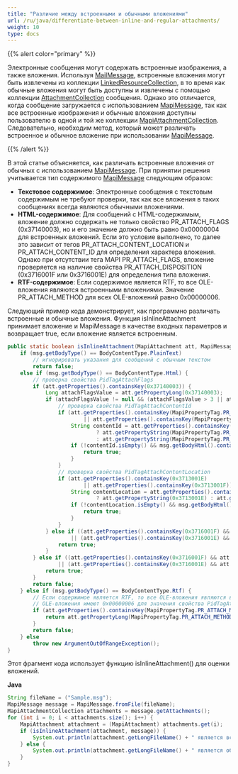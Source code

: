 ```yaml
---
title: "Различие между встроенными и обычными вложениями"
url: /ru/java/differentiate-between-inline-and-regular-attachments/
weight: 10
type: docs
---
```


{{% alert color="primary" %}}

Электронные сообщения могут содержать встроенные изображения, а также вложения. Используя [MailMessage](http://www.aspose.com/api/java/email/com.aspose.email/classes/MailMessage), встроенные вложения могут быть извлечены из коллекции [LinkedResourceCollection](https://apireference.aspose.com/email//java/com.aspose.email/linkedresourcecollection), в то время как обычные вложения могут быть доступны и извлечены с помощью коллекции [AttachmentCollection](https://apireference.aspose.com/email//java/com.aspose.email/attachmentcollection) сообщения. Однако это отличается, когда сообщение загружается с использованием [MapiMessage](https://apireference.aspose.com/email//java/com.aspose.email/mapimessage), так как все встроенные изображения и обычные вложения доступны пользователю в одной и той же коллекции [MapiAttachmentCollection](https://apireference.aspose.com/email//java/com.aspose.email/mapiattachmentcollection). Следовательно, необходим метод, который может различать встроенное и обычное вложение при использовании [MapiMessage](https://apireference.aspose.com/email//java/com.aspose.email/mapimessage).

{{% /alert %}}

В этой статье объясняется, как различать встроенные вложения от обычных с использованием [MapiMessage](https://apireference.aspose.com/email//java/com.aspose.email/mapimessage). При принятии решения учитывается тип содержимого [MapiMessage](https://apireference.aspose.com/email//java/com.aspose.email/mapimessage) следующим образом:

- **Текстовое содержимое**: Электронные сообщения с текстовым содержимым не требуют проверки, так как все вложения в таких сообщениях всегда являются обычными вложениями.
- **HTML-содержимое**: Для сообщений с HTML-содержимым, вложение должно содержать не только свойство PR_ATTACH_FLAGS (0x37140003), но и его значение должно быть равно 0x00000004 для встроенных вложений. Если это условие выполнено, то далее это зависит от тегов PR_ATTACH_CONTENT_LOCATION и PR_ATTACH_CONTENT_ID для определения характера вложения. Однако при отсутствии тега MAPI PR_ATTACH_FLAGS, вложение проверяется на наличие свойства PR_ATTACH_DISPOSITION (0x3716001F или 0x3716001E) для определения типа вложения.
- **RTF-содержимое**: Если содержимое является RTF, то все OLE-вложения являются встроенными вложениями. Значение PR_ATTACH_METHOD для всех OLE-вложений равно 0x00000006.

Следующий пример кода демонстрирует, как программно различать встроенные и обычные вложения. Функция isInlineAttachment принимает вложение и MapiMessage в качестве входных параметров и возвращает true, если вложение является встроенным.

~~~java
public static boolean isInlineAttachment(MapiAttachment att, MapiMessage msg) {
    if (msg.getBodyType() == BodyContentType.PlainText)
        // игнорировать указания для сообщений с обычным текстом
        return false;
    else if (msg.getBodyType() == BodyContentType.Html) {
        // проверка свойства PidTagAttachFlags
        if (att.getProperties().containsKey(0x37140003)) {
            Long attachFlagsValue = att.getPropertyLong(0x37140003);
            if (attachFlagsValue != null && (attachFlagsValue > 3 || attachFlagsValue < 1)) {
                // проверка свойства PidTagAttachContentId
                if (att.getProperties().containsKey(MapiPropertyTag.PR_ATTACH_CONTENT_ID) 
                        || att.getProperties().containsKey(MapiPropertyTag.PR_ATTACH_CONTENT_ID_W)) {
                    String contentId = att.getProperties().containsKey(MapiPropertyTag.PR_ATTACH_CONTENT_ID) 
                            ? att.getPropertyString(MapiPropertyTag.PR_ATTACH_CONTENT_ID)
                            : att.getPropertyString(MapiPropertyTag.PR_ATTACH_CONTENT_ID_W);
                    if (!contentId.isEmpty() && msg.getBodyHtml().contains(contentId)) {
                        return true;
                    }
                }
                // проверка свойства PidTagAttachContentLocation
                if (att.getProperties().containsKey(0x3713001E) 
                        || att.getProperties().containsKey(0x3713001F)) {
                    String contentLocation = att.getProperties().containsKey(0x3713001E) 
                            ? att.getPropertyString(0x3713001E) : att.getPropertyString(0x3713001F);
                    if (!contentLocation.isEmpty() && msg.getBodyHtml().contains(contentLocation)) {
                        return true;
                    }
                }
            } else if ((att.getProperties().containsKey(0x3716001F) && att.getPropertyString(0x3716001F).equalsIgnoreCase("inline"))
                    || (att.getProperties().containsKey(0x3716001E) && att.getPropertyString(0x3716001E).equalsIgnoreCase("inline"))) {
                return true;
            }
        } else if ((att.getProperties().containsKey(0x3716001F) && att.getPropertyString(0x3716001F).equalsIgnoreCase("inline"))
                || (att.getProperties().containsKey(0x3716001E) && att.getPropertyString(0x3716001E).equalsIgnoreCase("inline"))) {
            return true;
        }
        return false;
    } else if (msg.getBodyType() == BodyContentType.Rtf) {
        // Если содержимое является RTF, то все OLE-вложения являются встроенными вложениями.
        // OLE-вложения имеют 0x00000006 для значения свойства PidTagAttachMethod
        if (att.getProperties().containsKey(MapiPropertyTag.PR_ATTACH_METHOD)) {
            return att.getPropertyLong(MapiPropertyTag.PR_ATTACH_METHOD) == 0x00000006;
        }
        return false;
    } else
        throw new ArgumentOutOfRangeException();
}
~~~

Этот фрагмент кода использует функцию isInlineAttachment() для оценки вложений.

**Java**

~~~java
String fileName = ("Sample.msg");
MapiMessage message = MapiMessage.fromFile(fileName);
MapiAttachmentCollection attachments = message.getAttachments();
for (int i = 0; i < attachments.size(); i++) {
    MapiAttachment attachment = (MapiAttachment) attachments.get(i);
    if (isInlineAttachment(attachment, message)) {
        System.out.println(attachment.getLongFileName() + " является встроенным вложением");
    } else {
        System.out.println(attachment.getLongFileName() + " является обычным вложением");
    }
}
~~~